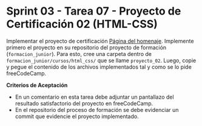 # Sprint 03 - Tarea 07 - Proyecto de Certificación 02 (HTML-CSS)

Implementar el proyecto de certificación [Página del homenaje](https://www.freecodecamp.org/espanol/learn/2022/responsive-web-design/build-a-tribute-page-project/build-a-tribute-page). Implemente primero el proyecto en su repositorio del proyecto de formación (`formacion_junior`). Para esto, cree una carpeta dentro de  `formacion_junior/cursos/html_css/` que se llame `proyecto_02`. Luego, copie y pegue el contenido de los archivos implementados tal y como se lo pide freeCodeCamp.

**Criterios de Aceptación**

- En un comentario en esta tarea debe adjuntar un pantallazo del resultado satisfactorio del proyecto en freeCodeCamp.
- En el repositorio del proceso de formación se debe evidenciar un commit que evidencie el proyecto implementado.